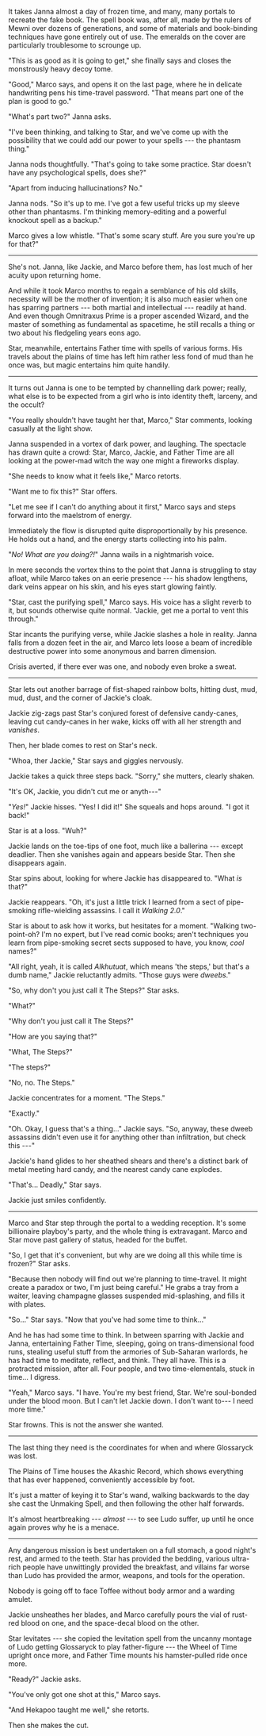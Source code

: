 It takes Janna almost a day of frozen time, and many, many portals
to recreate the fake book. The spell book was, after all, made by the rulers of Mewni
over dozens of generations, and some of materials and book-binding techniques have gone
entirely out of use. The emeralds on the cover are particularly troublesome to scrounge up.

"This is as good as it is going to get," she finally says and closes the monstrously
heavy decoy tome.

"Good," Marco says, and opens it on the last page, where he in delicate handwriting
pens his time-travel password. "That means part one of the plan is good to go."

"What's part two?" Janna asks.

"I've been thinking, and talking to Star, and we've come up with the possibility
that we could add our power to your spells --- the phantasm thing."

Janna nods thoughtfully. "That's going to take some practice. Star doesn't
have any psychological spells, does she?"

"Apart from inducing hallucinations? No."

Janna nods. "So it's up to me. I've got a few useful tricks up my sleeve other
than phantasms. I'm thinking memory-editing and a powerful knockout spell as
a backup."

Marco gives a low whistle. "That's some scary stuff. Are you sure you're up
for that?"

----

She's not. Janna, like Jackie, and Marco before them, has lost much of her acuity
upon returning home.

And while it took Marco months to regain a semblance of his old skills, necessity
will be the mother of invention; it is also much easier when one has sparring
partners --- both martial and intellectual --- readily at hand. And even though
Omnitraxus Prime is a proper ascended Wizard, and the master of something as
fundamental as spacetime, he still recalls a thing or two about his fledgeling years
eons ago.

Star, meanwhile, entertains Father time with spells of various forms. His
travels about the plains of time has left him rather less fond of mud than
he once was, but magic entertains him quite handily.

----

It turns out Janna is one to be tempted by channelling dark power; really, what
else is to be expected from a girl who is into identity theft, larceny, and
the occult?

"You really shouldn't have taught her that, Marco," Star comments, looking
casually at the light show.

Janna suspended in a vortex of dark power, and laughing. The
spectacle has drawn quite a crowd: Star, Marco, Jackie, and Father Time are
all looking at the power-mad witch the way one might a fireworks display.

"She needs to know what it feels like," Marco retorts.

"Want me to fix this?" Star offers.

"Let me see if I can't do anything about it first," Marco says and steps
forward into the maelstrom of energy.

Immediately the flow is disrupted quite disproportionally by his presence. He holds
out a hand, and the energy starts collecting into his palm.

"_No! What are you doing?!_"  Janna wails in a nightmarish voice.

In mere seconds the vortex thins to the point that Janna is struggling to stay afloat,
while Marco takes on an eerie presence --- his shadow lengthens, dark veins appear on his
skin, and his eyes start glowing faintly.

"Star, cast the purifying spell," Marco says. His voice has a slight reverb to it, but
sounds otherwise quite normal. "Jackie, get me a portal to vent this through."

Star incants the purifying verse, while Jackie slashes a hole in reality. Janna
falls from a dozen feet in the air, and Marco lets loose a beam of incredible
destructive power into some anonymous and barren dimension.

Crisis averted, if there ever was one, and nobody even broke a sweat.

----

Star lets out another barrage of fist-shaped rainbow bolts, hitting dust, mud,
mud, dust, and the corner of Jackie's cloak.

Jackie zig-zags past Star's conjured forest of defensive candy-canes, leaving
cut candy-canes in her wake, kicks off with all her strength and _vanishes_.

Then, her blade comes to rest on Star's neck.

"Whoa, ther Jackie," Star says and giggles nervously.

Jackie takes a quick three steps back. "Sorry," she mutters, clearly shaken.

"It's OK, Jackie, you didn't cut me or anyth---"

"_Yes!_" Jackie hisses. "Yes! I did it!" She squeals and hops around. "I got it
back!"

Star is at a loss. "Wuh?"

Jackie lands on the toe-tips of one foot, much like a ballerina --- except deadlier.
Then she vanishes again and appears beside Star. Then she disappears again.

Star spins about, looking for where Jackie has disappeared to. "What _is_ that?"

Jackie reappears. "Oh, it's just a little trick I learned from a sect of pipe-smoking
rifle-wielding assassins. I call it _Walking 2.0_."

Star is about to ask how it works, but hesitates for a moment. "Walking two-point-oh?
I'm no expert, but I've read comic books; aren't techniques you learn from pipe-smoking
secret sects supposed to have, you know, _cool_ names?"

"All right, yeah, it is called _Alkhutuat_, which means 'the steps,' but that's a dumb name,"
Jackie reluctantly admits. "Those guys were _dweebs_."

"So, why don't you just call it The Steps?" Star asks.

"What?"

"Why don't you just call it The Steps?"

"How are you saying that?"

"What, The Steps?"

"The steps?"

"No, no. The Steps."

Jackie concentrates for a moment. "The Steps."

"Exactly."

"Oh. Okay, I guess that's a thing..." Jackie says. "So, anyway, these dweeb assassins didn't
even use it for anything other than infiltration, but check this ---"

Jackie's hand glides to her sheathed shears and there's a distinct bark of metal meeting
hard candy, and the nearest candy cane explodes.

"That's... Deadly," Star says.

Jackie just smiles confidently.

----

Marco and Star step through the portal to a wedding reception. It's some billionaire playboy's
party, and the whole thing is extravagant. Marco and Star move past gallery of status, headed
for the buffet.

"So, I get that it's convenient, but why are we doing all this while time is frozen?" Star asks.

"Because then nobody will find out we're planning to time-travel. It might create a paradox or two,
I'm just being careful." He grabs a tray from a waiter, leaving champagne glasses suspended 
mid-splashing, and fills it with plates.

"So..." Star says. "Now that you've had some time to think..."

And he has had some time to think. In between sparring with Jackie and Janna, entertaining Father Time,
sleeping, going on trans-dimensional food runs, stealing useful stuff from the armories of Sub-Saharan
warlords, he has had time to meditate, reflect, and think. They all have. This is a protracted mission,
after all. Four people, and two time-elementals, stuck in time... I digress.

"Yeah," Marco says. "I have. You're my best friend, Star. We're soul-bonded under the blood moon.
But I can't let Jackie down. I don't want to--- I need more time."
 
Star frowns. This is not the answer she wanted.

----

The last thing they need is the coordinates for when and where Glossaryck was lost.

The Plains of Time houses the Akashic Record, which shows everything that has ever
happened, conveniently accessible by foot.

It's just a matter of keying it to Star's wand, walking backwards to the day she
cast the Unmaking Spell, and then following the other half forwards.

It's almost heartbreaking --- _almost_ --- to see Ludo suffer, up until he once again
proves why he is a menace.

----

Any dangerous mission is best undertaken on a full stomach, a good night's rest, and armed to the teeth.
Star has provided the bedding, various ultra-rich people have unwittingly provided the breakfast,
and villains far worse than Ludo has provided the armor, weapons, and tools for the operation.

Nobody is going off to face Toffee without body armor and a warding amulet.

Jackie unsheathes her blades, and Marco carefully pours the vial of rust-red blood on one, and
the space-decal blood on the other.

Star levitates --- she copied the levitation spell from the uncanny montage of Ludo getting Glossaryck
to play father-figure --- the Wheel of Time upright once more, and Father Time mounts his
hamster-pulled ride once more.

"Ready?" Jackie asks.

"You've only got one shot at this," Marco says.

"And Hekapoo taught me well," she retorts.

Then she makes the cut.
